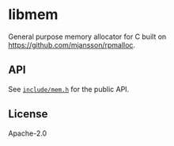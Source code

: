 # libmem

General purpose memory allocator for C built on <https://github.com/mjansson/rpmalloc>.

## API

See [`include/mem.h`](include/mem.h) for the public API.

## License

Apache-2.0
